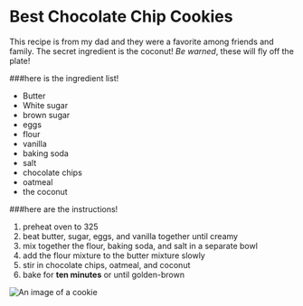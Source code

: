 # Best Chocolate Chip Cookies

This recipe is from my dad and they were a favorite among friends and family. The secret ingredient is the coconut! _Be warned_, these will fly off the plate!

###here is the ingredient list!

 - Butter
 - White sugar
 - brown sugar
 - eggs
 - flour
 - vanilla
 - baking soda
 - salt
 - chocolate chips
 - oatmeal
 - the coconut

###here are the instructions!

 1. preheat oven to 325
 2. beat butter, sugar, eggs, and vanilla together until creamy
 3. mix together the flour, baking soda, and salt in a separate bowl
 4. add the flour mixture to the butter mixture slowly
 5. stir in chocolate chips, oatmeal, and coconut
 6. bake for **ten minutes** or until golden-brown

![An image of a cookie](https://upload.wikimedia.org/wikipedia/commons/f/f1/2ChocolateChipCookies.jpg)
